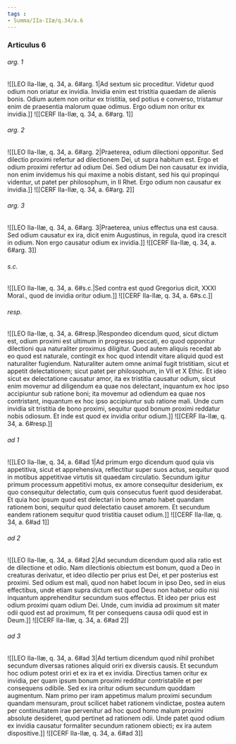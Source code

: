 ```yaml
---
tags : 
- Summa/IIa-IIæ/q.34/a.6
---
```


### Articulus 6

###### arg. 1
![[LEO IIa-IIæ, q. 34, a. 6#arg. 1|Ad sextum sic proceditur. Videtur quod odium non oriatur ex invidia. Invidia enim est tristitia quaedam de alienis bonis. Odium autem non oritur ex tristitia, sed potius e converso, tristamur enim de praesentia malorum quae odimus. Ergo odium non oritur ex invidia.]]
![[CERF IIa-IIæ, q. 34, a. 6#arg. 1]]

###### arg. 2
![[LEO IIa-IIæ, q. 34, a. 6#arg. 2|Praeterea, odium dilectioni opponitur. Sed dilectio proximi refertur ad dilectionem Dei, ut supra habitum est. Ergo et odium proximi refertur ad odium Dei. Sed odium Dei non causatur ex invidia, non enim invidemus his qui maxime a nobis distant, sed his qui propinqui videntur, ut patet per philosophum, in II Rhet. Ergo odium non causatur ex invidia.]]
![[CERF IIa-IIæ, q. 34, a. 6#arg. 2]]

###### arg. 3
![[LEO IIa-IIæ, q. 34, a. 6#arg. 3|Praeterea, unius effectus una est causa. Sed odium causatur ex ira, dicit enim Augustinus, in regula, quod ira crescit in odium. Non ergo causatur odium ex invidia.]]
![[CERF IIa-IIæ, q. 34, a. 6#arg. 3]]

###### s.c.
![[LEO IIa-IIæ, q. 34, a. 6#s.c.|Sed contra est quod Gregorius dicit, XXXI Moral., quod de invidia oritur odium.]]
![[CERF IIa-IIæ, q. 34, a. 6#s.c.]]

###### resp.
![[LEO IIa-IIæ, q. 34, a. 6#resp.|Respondeo dicendum quod, sicut dictum est, odium proximi est ultimum in progressu peccati, eo quod opponitur dilectioni qua naturaliter proximus diligitur. Quod autem aliquis recedat ab eo quod est naturale, contingit ex hoc quod intendit vitare aliquid quod est naturaliter fugiendum. Naturaliter autem omne animal fugit tristitiam, sicut et appetit delectationem; sicut patet per philosophum, in VII et X Ethic. Et ideo sicut ex delectatione causatur amor, ita ex tristitia causatur odium, sicut enim movemur ad diligendum ea quae nos delectant, inquantum ex hoc ipso accipiuntur sub ratione boni; ita movemur ad odiendum ea quae nos contristant, inquantum ex hoc ipso accipiuntur sub ratione mali. Unde cum invidia sit tristitia de bono proximi, sequitur quod bonum proximi reddatur nobis odiosum. Et inde est quod ex invidia oritur odium.]]
![[CERF IIa-IIæ, q. 34, a. 6#resp.]]

###### ad 1
![[LEO IIa-IIæ, q. 34, a. 6#ad 1|Ad primum ergo dicendum quod quia vis appetitiva, sicut et apprehensiva, reflectitur super suos actus, sequitur quod in motibus appetitivae virtutis sit quaedam circulatio. Secundum igitur primum processum appetitivi motus, ex amore consequitur desiderium, ex quo consequitur delectatio, cum quis consecutus fuerit quod desiderabat. Et quia hoc ipsum quod est delectari in bono amato habet quandam rationem boni, sequitur quod delectatio causet amorem. Et secundum eandem rationem sequitur quod tristitia causet odium.]]
![[CERF IIa-IIæ, q. 34, a. 6#ad 1]]

###### ad 2
![[LEO IIa-IIæ, q. 34, a. 6#ad 2|Ad secundum dicendum quod alia ratio est de dilectione et odio. Nam dilectionis obiectum est bonum, quod a Deo in creaturas derivatur, et ideo dilectio per prius est Dei, et per posterius est proximi. Sed odium est mali, quod non habet locum in ipso Deo, sed in eius effectibus, unde etiam supra dictum est quod Deus non habetur odio nisi inquantum apprehenditur secundum suos effectus. Et ideo per prius est odium proximi quam odium Dei. Unde, cum invidia ad proximum sit mater odii quod est ad proximum, fit per consequens causa odii quod est in Deum.]]
![[CERF IIa-IIæ, q. 34, a. 6#ad 2]]

###### ad 3
![[LEO IIa-IIæ, q. 34, a. 6#ad 3|Ad tertium dicendum quod nihil prohibet secundum diversas rationes aliquid oriri ex diversis causis. Et secundum hoc odium potest oriri et ex ira et ex invidia. Directius tamen oritur ex invidia, per quam ipsum bonum proximi redditur contristabile et per consequens odibile. Sed ex ira oritur odium secundum quoddam augmentum. Nam primo per iram appetimus malum proximi secundum quandam mensuram, prout scilicet habet rationem vindictae, postea autem per continuitatem irae pervenitur ad hoc quod homo malum proximi absolute desideret, quod pertinet ad rationem odii. Unde patet quod odium ex invidia causatur formaliter secundum rationem obiecti; ex ira autem dispositive.]]
![[CERF IIa-IIæ, q. 34, a. 6#ad 3]]


